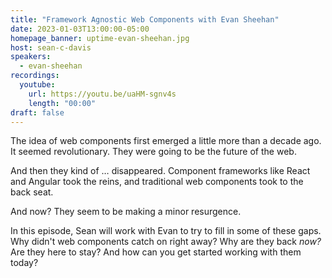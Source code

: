 ```yaml
---
title: "Framework Agnostic Web Components with Evan Sheehan"
date: 2023-01-03T13:00:00-05:00
homepage_banner: uptime-evan-sheehan.jpg
host: sean-c-davis
speakers:
  - evan-sheehan
recordings:
  youtube:
    url: https://youtu.be/uaHM-sgnv4s
    length: "00:00"
draft: false
---
```


The idea of web components first emerged a little more than a decade ago. It seemed revolutionary. They were going to be the future of the web.

And then they kind of … disappeared. Component frameworks like React and Angular took the reins, and traditional web components took to the back seat.

And now? They seem to be making a minor resurgence.

In this episode, Sean will work with Evan to try to fill in some of these gaps. Why didn't web components catch on right away? Why are they back _now?_ Are they here to stay? And how can you get started working with them today?
